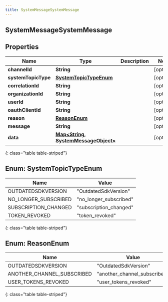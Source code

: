 ```yaml
---
title: SystemMessageSystemMessage
---
```


## SystemMessageSystemMessage

## Properties

| Name                | Type                                                                                      | Description | Notes      |
| ------------------- | ----------------------------------------------------------------------------------------- | ----------- | ---------- |
| **channelId**       | <!----><!---->**String**<!---->                                                           |             | [optional] |
| **systemTopicType** | [**SystemTopicTypeEnum**](#SystemTopicTypeEnum)<!---->                                    |             | [optional] |
| **correlationId**   | <!----><!---->**String**<!---->                                                           |             | [optional] |
| **organizationId**  | <!----><!---->**String**<!---->                                                           |             | [optional] |
| **userId**          | <!----><!---->**String**<!---->                                                           |             | [optional] |
| **oauthClientId**   | <!----><!---->**String**<!---->                                                           |             | [optional] |
| **reason**          | [**ReasonEnum**](#ReasonEnum)<!---->                                                      |             | [optional] |
| **message**         | <!----><!---->**String**<!---->                                                           |             | [optional] |
| **data**            | <!----><!---->[**Map&lt;String, SystemMessageObject&gt;**](SystemMessageObject.md)<!----> |             | [optional] |

{: class="table table-striped"}

<a name="SystemTopicTypeEnum"></a>

## Enum: SystemTopicTypeEnum

| Name                 | Value                            |
| -------------------- | -------------------------------- |
| OUTDATEDSDKVERSION   | &quot;OutdatedSdkVersion&quot;   |
| NO_LONGER_SUBSCRIBED | &quot;no_longer_subscribed&quot; |
| SUBSCRIPTION_CHANGED | &quot;subscription_changed&quot; |
| TOKEN_REVOKED        | &quot;token_revoked&quot;        |

{: class="table table-striped"}

<a name="ReasonEnum"></a>

## Enum: ReasonEnum

| Name                       | Value                                  |
| -------------------------- | -------------------------------------- |
| OUTDATEDSDKVERSION         | &quot;OutdatedSdkVersion&quot;         |
| ANOTHER_CHANNEL_SUBSCRIBED | &quot;another_channel_subscribed&quot; |
| USER_TOKENS_REVOKED        | &quot;user_tokens_revoked&quot;        |

{: class="table table-striped"}
